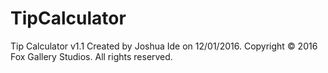# TipCalculator
Tip Calculator v1.1
Created by Joshua Ide on 12/01/2016.
Copyright © 2016 Fox Gallery Studios. All rights reserved.
